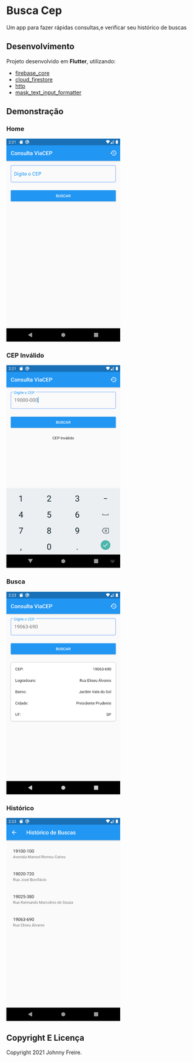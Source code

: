 # Busca Cep

Um app para fazer rápidas consultas,e verificar seu histórico de buscas


## Desenvolvimento

Projeto desenvolvido em **Flutter**, utilizando:

- [firebase_core](https://pub.dev/packages/firebase_core)
- [cloud_firestore](https://pub.dev/packages/cloud_firestore)
- [http](https://pub.dev/packages/http)
- [mask_text_input_formatter](https://pub.dev/packages/mask_text_input_formatter)


## Demonstração

### Home
<img src="images/home.png" width="300">

### CEP Inválido
<img src="images/invalid.png" width="300">

### Busca
<img src="images/search.png" width="300">

### Histórico
<img src="images/list.png" width="300">


## Copyright E Licença

Copyright 2021 Johnny Freire.
